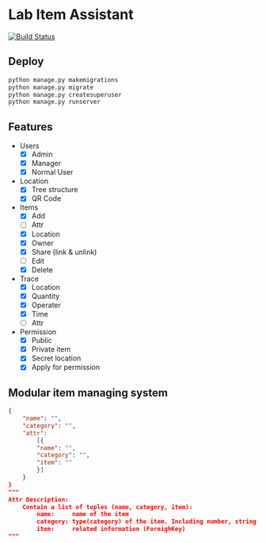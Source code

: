 # Lab Item Assistant

[![Build Status](https://travis-ci.org/zyayoung/lab-item-tracking.svg?branch=master)](https://travis-ci.org/zyayoung/lab-item-tracking)

## Deploy

```bash
python manage.py makemigrations
python manage.py migrate
python manage.py createsuperuser
python manage.py runserver
```

## Features

- Users
    - [x] Admin
    - [x] Manager
    - [x] Normal User
- Location
    - [x] Tree structure
    - [x] QR Code
- Items
    - [x] Add
    - [ ] Attr
    - [x] Location
    - [x] Owner
    - [x] Share (link & unlink)
    - [ ] Edit
    - [x] Delete
- Trace
    - [x] Location
    - [x] Quantity
    - [x] Operater
    - [x] Time
    - [ ] Attr
- Permission
    - [x] Public
    - [x] Private item
    - [x] Secret location
    - [x] Apply for permission

## Modular item managing system

```json
{
    "name": "",
    "category": "",
    "attr":
        [{
        "name": "",
        "category": "",
        "item": ""
        }]
    }
}
"""
Attr Description:
    Contain a list of tuples (name, category, item):
        name:     name of the item
        category: type(category) of the item. Including number, string, other categories, etc.
        item:     related information (ForeighKey)
"""
```
